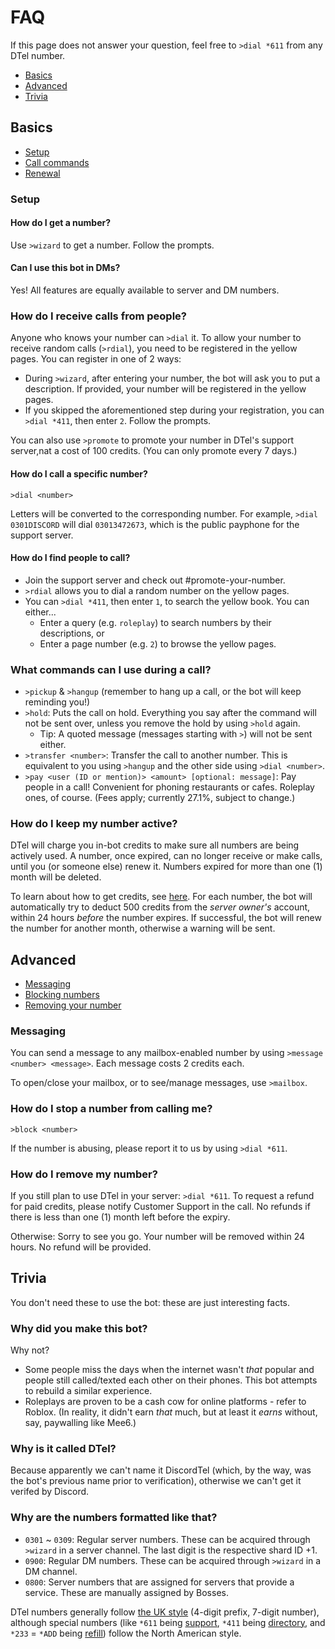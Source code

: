 # FAQ
If this page does not answer your question, feel free to `>dial *611` from any DTel number.

* [Basics](#basics)
* [Advanced](#advanced)
* [Trivia](#trivia)

## Basics
* [Setup](#setup)
* [Call commands](#what-commands-can-i-use-during-a-call)
* [Renewal](#how-do-i-keep-my-number-alive)

### Setup
#### How do I get a number?
Use `>wizard` to get a number. Follow the prompts.

#### Can I use this bot in DMs?
Yes! All features are equally available to server and DM numbers.

### How do I receive calls from people?
Anyone who knows your number can `>dial` it. To allow your number to receive random calls (`>rdial`), you need to be registered in the yellow pages. You can register in one of 2 ways:

* During `>wizard`, after entering your number, the bot will ask you to put a description. If provided, your number will be registered in the yellow pages.
* If you skipped the aforementioned step during your registration, you can `>dial *411`, then enter `2`. Follow the prompts.

You can also use `>promote` to promote your number in DTel's support server,nat a cost of 100 credits. (You can only promote every 7 days.)

#### How do I call a specific number?
`>dial <number>`

Letters will be converted to the corresponding number. For example, `>dial 0301DISCORD` will dial `03013472673`, which is the public payphone for the support server.

#### How do I find people to call?
* Join the support server and check out #promote-your-number.
* `>rdial` allows you to dial a random number on the yellow pages.
* You can `>dial *411`, then enter `1`, to search the yellow book. You can either...
  * Enter a query (e.g. `roleplay`) to search numbers by their descriptions, or
  * Enter a page number (e.g. `2`) to browse the yellow pages.

### What commands can I use during a call?
* `>pickup` & `>hangup` (remember to hang up a call, or the bot will keep reminding you!)
* `>hold`: Puts the call on hold. Everything you say after the command will not be sent over, unless you remove the hold by using `>hold` again.
  * Tip: A quoted message (messages starting with `>`) will not be sent either.
* `>transfer <number>`: Transfer the call to another number. This is equivalent to you using `>hangup` and the other side using `>dial <number>`.
* `>pay <user (ID or mention)> <amount> [optional: message]`: Pay people in a call! Convenient for phoning restaurants or cafes. Roleplay ones, of course. (Fees apply; currently 27.1%, subject to change.)

### How do I keep my number active?
DTel will charge you in-bot credits to make sure all numbers are being actively used. A number, once expired, can no longer receive or make calls, until you
(or someone else) renew it. Numbers expired for more than one (1) month will be deleted.

To learn about how to get credits, see [here](./Payment). For each number, the bot will automatically try to deduct 500 credits from the *server owner's* account, within 24 hours *before* the number expires. If successful, the bot will renew the number for another month, otherwise a warning will be sent.

## Advanced
* [Messaging](#messaging)
* [Blocking numbers](#how-do-i-stop-a-number-from-calling-me)
* [Removing your number](#how-do-i-remove-my-number)

### Messaging
You can send a message to any mailbox-enabled number by using `>message <number> <message>`. Each message costs 2 credits each.

To open/close your mailbox, or to see/manage messages, use `>mailbox`.

### How do I stop a number from calling me?
`>block <number>`

If the number is abusing, please report it to us by using `>dial *611`.

### How do I remove my number?
If you still plan to use DTel in your server: `>dial *611`. To request a refund for paid credits, please notify Customer Support in the call. No refunds if there is less than one (1) month left before the expiry.

Otherwise: Sorry to see you go. Your number will be removed within 24 hours. No refund will be provided.

## Trivia
You don't need these to use the bot: these are just interesting facts.

### Why did you make this bot?
Why not?

* Some people miss the days when the internet wasn't *that* popular and people still called/texted each other on their  phones. This bot attempts to rebuild a similar experience.
* Roleplays are proven to be a cash cow for online platforms - refer to Roblox. (In reality, it didn't earn *that* much, but at least it *earns* without, say, paywalling like Mee6.)

### Why is it called DTel?
Because apparently we can't name it DiscordTel (which, by the way, was the bot's previous name prior to verification), otherwise we can't get it verifed by 
Discord.

### Why are the numbers formatted like that?
* `0301` ~ `0309`: Regular server numbers. These can be acquired through `>wizard` in a server channel. The last digit is the respective shard ID +1.
* `0900`: Regular DM numbers. These can be acquired through `>wizard` in a DM channel.
* `0800`: Server numbers that are assigned for servers that provide a service. These are manually assigned by Bosses.

DTel numbers generally follow [the UK style](https://en.wikipedia.org/wiki/Telephone_numbers_in_the_United_Kingdom#Three-digit_area_codes) (4-digit prefix, 7-digit number), although special numbers (like `*611` being [support](https://en.wikipedia.org/wiki/6-1-1), `*411` being [directory](https://en.wikipedia.org/wiki/4-1-1), and `*233` = `*ADD` being [refill](https://www.t-mobile.com/support/plans-features/self-service-short-codes#thirdheading)) follow the North American style.
